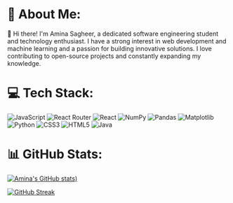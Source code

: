 # 💫 About Me:
👋 Hi there! I'm Amina Sagheer, a dedicated software engineering student and technology enthusiast. I have a strong interest in web development and machine learning and a passion for building innovative solutions. I love contributing to open-source projects and constantly expanding my knowledge.


# 💻 Tech Stack:
![JavaScript](https://img.shields.io/badge/javascript-%23323330.svg?style=for-the-badge&logo=javascript&logoColor=%23F7DF1E) ![React Router](https://img.shields.io/badge/React_Router-CA4245?style=for-the-badge&logo=react-router&logoColor=white) ![React](https://img.shields.io/badge/react-%2320232a.svg?style=for-the-badge&logo=react&logoColor=%2361DAFB) ![NumPy](https://img.shields.io/badge/numpy-%23013243.svg?style=for-the-badge&logo=numpy&logoColor=white) ![Pandas](https://img.shields.io/badge/pandas-%23150458.svg?style=for-the-badge&logo=pandas&logoColor=white) ![Matplotlib](https://img.shields.io/badge/Matplotlib-%23ffffff.svg?style=for-the-badge&logo=Matplotlib&logoColor=black) ![Python](https://img.shields.io/badge/python-3670A0?style=for-the-badge&logo=python&logoColor=ffdd54) ![CSS3](https://img.shields.io/badge/css3-%231572B6.svg?style=for-the-badge&logo=css3&logoColor=white) ![HTML5](https://img.shields.io/badge/html5-%23E34F26.svg?style=for-the-badge&logo=html5&logoColor=white) ![Java](https://img.shields.io/badge/java-%23ED8B00.svg?style=for-the-badge&logo=openjdk&logoColor=white)
# 📊 GitHub Stats:
<!--![](https://github-readme-stats.vercel.app/api?username=Amina-Sagheer&theme=dark&hide_border=false&include_all_commits=true&count_private=true)-->
[![Amina's GitHub stats](https://github-readme-stats.vercel.app/api?username=Amina-Sagheer&theme=highcontrast))](https://github.com/Amina-Sagheer/github-readme-stats)

<!--[](https://github-readme-stats.vercel.app/api?username=Amina-Sagheer&theme=dark&hide_border=false&include_all_commits=false&count_private=True)<br/>
![](https://github-readme-streak-stats.herokuapp.com/?user=Amina-Sagheer&theme=dark&hide_border=false)<br/>-->
[![GitHub Streak](https://github-readme-streak-stats.herokuapp.com?user=Amina-Sagheer&theme=highcontrast)](https://git.io/streak-stats)



